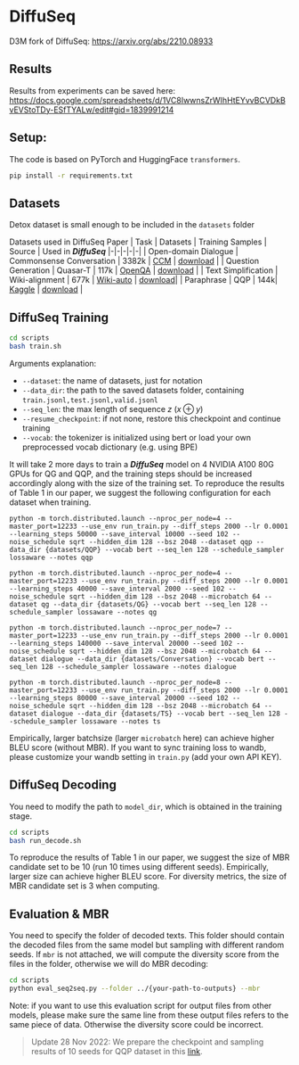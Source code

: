 # DiffuSeq
D3M fork of DiffuSeq: https://arxiv.org/abs/2210.08933

## Results
Results from experiments can be saved here: 
https://docs.google.com/spreadsheets/d/1VC8IwwnsZrWIhHtEYvvBCVDkBvEVStoTDy-ESfTYALw/edit#gid=1839991214


## Setup:
The code is based on PyTorch and HuggingFace `transformers`.
```bash 
pip install -r requirements.txt 
```

## Datasets
Detox dataset is small enough to be included in the ``datasets`` folder

Datasets used in DiffuSeq Paper
| Task | Datasets | Training Samples | Source | Used in __*DiffuSeq*__
|-|-|-|-|-|
| Open-domain Dialogue | Commonsense Conversation | 3382k | [CCM](https://github.com/thu-coai/ccm) | [download](https://drive.google.com/drive/folders/1exENF9Qc5UtXnHlNl9fvaxP3zyyH32qp?usp=sharing) |
| Question Generation | Quasar-T | 117k | [OpenQA](https://github.com/thunlp/OpenQA) | [download](https://drive.google.com/drive/folders/122YK0IElSnGZbPMigXrduTVL1geB4wEW?usp=sharing) |
| Text Simplification | Wiki-alignment | 677k | [Wiki-auto](https://github.com/chaojiang06/wiki-auto) | [download](https://drive.google.com/drive/folders/1BlWtD1UbnL_ef06Riq-gABlL0Zb50s-d?usp=sharing)|
| Paraphrase | QQP | 144k|  [Kaggle](https://www.kaggle.com/c/quora-question-pairs) | [download](https://drive.google.com/drive/folders/1BHGCeHRZU7MQF3rsqXBIOCU2WIC3W6fb?usp=sharing) |

## DiffuSeq Training
```bash
cd scripts
bash train.sh
```
Arguments explanation:
- ```--dataset```: the name of datasets, just for notation
- ```--data_dir```: the path to the saved datasets folder, containing ```train.jsonl,test.jsonl,valid.jsonl```
- ```--seq_len```: the max length of sequence $z$ ($x\oplus y$)
- ```--resume_checkpoint```: if not none, restore this checkpoint and continue training
- ```--vocab```: the tokenizer is initialized using bert or load your own preprocessed vocab dictionary (e.g. using BPE)

It will take 2 more days to train a __*DiffuSeq*__ model on 4 NVIDIA A100 80G GPUs for QG and QQP, and the training steps should be increased accordingly along with the size of the training set. To reproduce the results of Table 1 in our paper, we suggest the following configuration for each dataset when training.

```
python -m torch.distributed.launch --nproc_per_node=4 --master_port=12233 --use_env run_train.py --diff_steps 2000 --lr 0.0001 --learning_steps 50000 --save_interval 10000 --seed 102 --noise_schedule sqrt --hidden_dim 128 --bsz 2048 --dataset qqp --data_dir {datasets/QQP} --vocab bert --seq_len 128 --schedule_sampler lossaware --notes qqp

python -m torch.distributed.launch --nproc_per_node=4 --master_port=12233 --use_env run_train.py --diff_steps 2000 --lr 0.0001 --learning_steps 40000 --save_interval 2000 --seed 102 --noise_schedule sqrt --hidden_dim 128 --bsz 2048 --microbatch 64 --dataset qg --data_dir {datasets/QG} --vocab bert --seq_len 128 --schedule_sampler lossaware --notes qg

python -m torch.distributed.launch --nproc_per_node=7 --master_port=12233 --use_env run_train.py --diff_steps 2000 --lr 0.0001 --learning_steps 140000 --save_interval 20000 --seed 102 --noise_schedule sqrt --hidden_dim 128 --bsz 2048 --microbatch 64 --dataset dialogue --data_dir {datasets/Conversation} --vocab bert --seq_len 128 --schedule_sampler lossaware --notes dialogue

python -m torch.distributed.launch --nproc_per_node=8 --master_port=12233 --use_env run_train.py --diff_steps 2000 --lr 0.0001 --learning_steps 80000 --save_interval 20000 --seed 102 --noise_schedule sqrt --hidden_dim 128 --bsz 2048 --microbatch 64 --dataset dialogue --data_dir {datasets/TS} --vocab bert --seq_len 128 --schedule_sampler lossaware --notes ts
```
Empirically, larger batchsize (larger `microbatch` here) can achieve higher BLEU score (without MBR). If you want to sync training loss to wandb, please customize your wandb setting in `train.py` (add your own API KEY).

## DiffuSeq Decoding
You need to modify the path to ```model_dir```, which is obtained in the training stage.
```bash
cd scripts
bash run_decode.sh
```
To reproduce the results of Table 1 in our paper, we suggest the size of MBR candidate set to be 10 (run 10 times using different seeds). Empirically, larger size can achieve higher BLEU score. For diversity metrics, the size of MBR candidate set is 3 when computing.

## Evaluation & MBR
You need to specify the folder of decoded texts. This folder should contain the decoded files from the same model but sampling with different random seeds. If ```mbr``` is not attached, we will compute the diversity score from the files in the folder, otherwise we will do MBR decoding:
```bash
cd scripts
python eval_seq2seq.py --folder ../{your-path-to-outputs} --mbr
```
Note: if you want to use this evaluation script for output files from other models, please make sure the same line from these output files refers to the same piece of data. Otherwise the diversity score could be incorrect.

> Update 28 Nov 2022: We prepare the checkpoint and sampling results of 10 seeds for QQP dataset in this [link](https://drive.google.com/drive/folders/1vnhJIUqPQva_x_sH2h5a0moCc1NYmEpr?usp=sharing).
